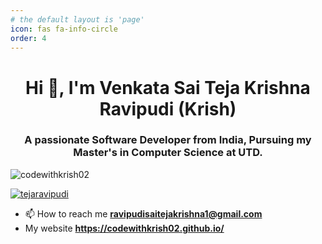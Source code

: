 ```yaml
---
# the default layout is 'page'
icon: fas fa-info-circle
order: 4
---
```


<h1 align="center">Hi 👋, I'm Venkata Sai Teja Krishna Ravipudi (Krish)</h1>
<h3 align="center">A passionate Software Developer from India, Pursuing my Master's in Computer Science at UTD.</h3>

<p align="left"> <img src="https://komarev.com/ghpvc/?username=codewithkrish02&label=Profile%20views&color=0e75b6&style=flat" alt="codewithkrish02" /> </p>

<p align="left"> <a href="https://twitter.com/tejaravipudi" target="blank"><img src="https://img.shields.io/twitter/follow/tejaravipudi?logo=twitter&style=for-the-badge" alt="tejaravipudi" /></a> </p>

- 📫 How to reach me **ravipudisaitejakrishna1@gmail.com**
- My website **<a href="https://codewithkrish02.github.io/">https://codewithkrish02.github.io/</a>**